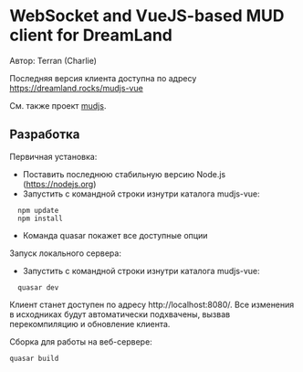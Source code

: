 # WebSocket and VueJS-based MUD client for DreamLand

Автор: Terran (Charlie)

Последняя версия клиента доступна по адресу https://dreamland.rocks/mudjs-vue

См. также проект [mudjs](https://github.com/dreamland-mud/mudjs).

## Разработка

Первичная установка:

* Поставить последнюю стабильную версию Node.js (https://nodejs.org)
* Запустить с командной строки изнутри каталога mudjs-vue:
```
  npm update
  npm install
```  
* Команда quasar покажет все доступные опции

Запуск локального сервера:

* Запустить с командной строки изнутри каталога mudjs-vue:
```
  quasar dev
```  
  Клиент станет доступен по адресу http://localhost:8080/. Все изменения в исходниках будут
  автоматически подхвачены, вызвав перекомпиляцию и обновление клиента.

Сборка для работы на веб-сервере:
```
quasar build
```


